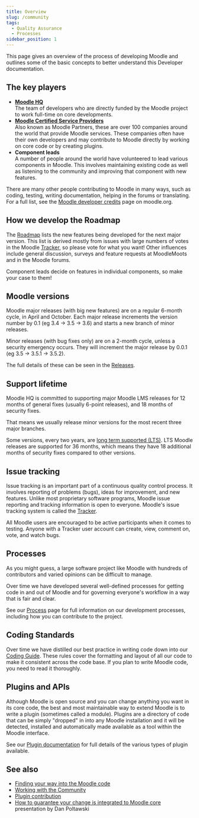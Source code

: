 ```yaml
---
title: Overview
slug: /community
tags:
  - Quality Assurance
  - Processes
sidebar_position: 1
---
```


This page gives an overview of the process of developing Moodle and outlines some of the basic concepts to better understand this Developer documentation.

## The key players

- **[Moodle HQ](https://moodle.com/careers/)**<br />
The team of developers who are directly funded by the Moodle project to work full-time on core developments.
- **[Moodle Certified Service Providers](https://moodle.com/services/)**<br />
Also known as Moodle Partners, these are over 100 companies around the world that provide Moodle services. These companies often have their own developers and may contribute to Moodle directly by working on core code or by creating plugins.
- **Component leads**<br />
 A number of people around the world have volunteered to lead various components in Moodle. This involves maintaining existing code as well as listening to the community and improving that component with new features.

There are many other people contributing to Moodle in many ways, such as coding, testing, writing documentation, helping in the forums or translating. For a full list, see the [Moodle developer credits](http://moodle.org/dev/) page on moodle.org.

## How we develop the Roadmap

The [Roadmap](./roadmap.md) lists the new features being developed for the next major version. This list is derived mostly from issues with large numbers of votes in the Moodle [Tracker](../development/tracker/guide.md), so please vote for what you want!  Other influences include general discussion, surveys and feature requests at MoodleMoots and in the Moodle forums.

Component leads decide on features in individual components, so make your case to them!

## Moodle versions

Moodle major releases (with big new features) are on a regular 6-month cycle, in April and October. Each major release increments the version number by 0.1 (eg 3.4 -> 3.5 -> 3.6) and starts a new branch of minor releases.

Minor releases (with bug fixes only) are on a 2-month cycle, unless a security emergency occurs. They will increment the major release by 0.0.1 (eg 3.5 -> 3.5.1 -> 3.5.2).

The full details of these can be seen in the [Releases](../releases.md).

## Support lifetime

Moodle HQ is committed to supporting major Moodle LMS releases for 12 months of general fixes (usually 6-point releases), and 18 months of security fixes.

That means we usually release minor versions for the most recent three major branches.

Some versions, every two years, are [long term supported (LTS)](https://en.wikipedia.org/wiki/Long-term_support). LTS Moodle releases are supported for 36 months, which means they have 18 additional months of security fixes compared to other versions.

## Issue tracking

Issue tracking is an important part of a continuous quality control process. It involves reporting of problems (bugs), ideas for improvement, and new features. Unlike most proprietary software programs, Moodle issue reporting and tracking information is open to everyone. Moodle's issue tracking system is called the [Tracker](http://tracker.moodle.org/).

All Moodle users are encouraged to be active participants when it comes to testing. Anyone with a Tracker user account can create, view, comment on, vote, and watch bugs.

## Processes

As you might guess, a large software project like Moodle with hundreds of contributors and varied opinions can be difficult to manage.

Over time we have developed several well-defined processes for getting code in and out of Moodle and for governing everyone's workflow in a way that is fair and clear.

See our [Process](../development/process.md) page for full information on our development processes, including how you can contribute to the project.

## Coding Standards

Over time we have distilled our best practice in writing code down into our [Coding Guide](../development/policies.md). These rules cover the formatting and layout of all our code to make it consistent across the code base. If you plan to write Moodle code, you need to read it thoroughly.

## Plugins and APIs

Although Moodle is open source and you can change anything you want in its core code, the best and most maintainable way to extend Moodle is to write a plugin (sometimes called a module). Plugins are a directory of code that can be simply "dropped" in into any Moodle installation and it will be detected, installed and automatically made available as a tool within the Moodle interface.

See our [Plugin documentation](https://docs.moodle.org/dev/Plugins) for full details of the various types of plugin available.

## See also

- [Finding your way into the Moodle code](https://docs.moodle.org/dev/Finding_your_way_into_the_Moodle_code)
- [Working with the Community](https://docs.moodle.org/dev/Working_with_the_Community)
- [Plugin contribution](https://docs.moodle.org/dev/Plugin_contribution)
- [How to guarantee your change is integrated to Moodle core](http://www.slideshare.net/poltawski/how-to-guarantee-your-change-is-integrated-to-moodle-core) presentation by Dan Poltawski
